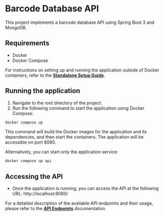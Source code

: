 # Barcode Database API

This project implements a barcode database API using Spring Boot 3 and MongoDB.

## Requirements

* Docker
* Docker Compose

For instructions on setting up and running the application outside of Docker containers, refer to the [**Standalone Setup Guide**](docs/native_setup.md).
## Running the application

1. Navigate to the root directory of the project.
2. Run the following command to start the application using Docker Compose:

```bash
docker compose up
```

This command will build the Docker images for the application and its dependencies, and then start the containers. The application will be accessible on port 8080.

Alternatively, you can start only the application service:

```bash
docker compose up api
``` 

## Accessing the API
* Once the application is running, you can access the API at the following URL: http://localhost:8080/

For a detailed description of the available API endpoints and their usage, please refer to the [**API Endpoints**](./docs/api_endpoints.md) documentation.